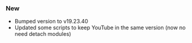 ### New 
- Bumped version to v19.23.40
- Updated some scripts to keep YouTube in the same version (now no need detach modules)
